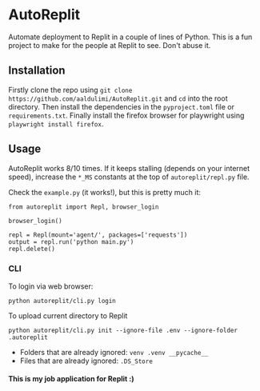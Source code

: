 # AutoReplit 
Automate deployment to Replit in a couple of lines of Python. This is a fun project to make for the people at Replit to see. Don't abuse it.

## Installation
Firstly clone the repo using `git clone https://github.com/aaldulimi/AutoReplit.git` and `cd` into the root directory. Then install the dependencies in the `pyproject.toml` file or `requirements.txt`. Finally install the firefox browser for playwright using `playwright install firefox`.

## Usage
AutoReplit works 8/10 times. If it keeps stalling (depends on your internet speed), increase the `*_MS` constants at the top of `autoreplit/repl.py` file. 

Check the `example.py` (it works!), but this is pretty much it:
```
from autoreplit import Repl, browser_login

browser_login()

repl = Repl(mount='agent/', packages=['requests'])
output = repl.run('python main.py')
repl.delete()
```

### CLI 
To login via web browser:
```
python autoreplit/cli.py login
```

To upload current directory to Replit
```
python autoreplit/cli.py init --ignore-file .env --ignore-folder .autoreplit
```
- Folders that are already ignored: `venv .venv __pycache__`
- Files that are already ignored: `.DS_Store`


#### This is my job application for Replit :)